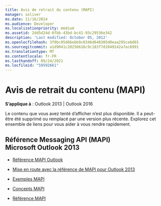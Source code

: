 ```yaml
---
title: Avis de retrait du contenu (MAPI)
manager: soliver
ms.date: 11/16/2014
ms.audience: Developer
ms.localizationpriority: medium
ms.assetid: 2dd5d24d-0fbb-43bd-bc41-93c29536e342
description: 'Last modified: October 05, 2012'
ms.openlocfilehash: 3f0bc95d66ebb9c0346d648305d0eaa295ce6d65
ms.sourcegitcommit: a1d9041c20256616c9c183f7d1049142a7ac6991
ms.translationtype: MT
ms.contentlocale: fr-FR
ms.lasthandoff: 09/24/2021
ms.locfileid: "59592661"
---
```

# <a name="content-retired-notice-mapi"></a>Avis de retrait du contenu (MAPI)


  
**S’applique à** : Outlook 2013 | Outlook 2016 
  
Le contenu que vous avez tenté d’afficher n’est plus disponible. Il a peut-être été supprimé ou remplacé par une version plus récente. Explorez cet ensemble de liens pour vous aider à vous rendre rapidement.
  
## <a name="microsoft-outlook-2013-messaging-api-mapi-reference"></a>Référence Messaging API (MAPI) Microsoft Outlook 2013

- [Référence MAPI Outlook](outlook-mapi-reference.md)
    
- [Mise en route avec la référence de MAPI pour Outlook 2013](getting-started-with-the-outlook-mapi-reference.md)
    
- [Exemples MAPI](mapi-samples.md)
    
- [Concepts MAPI](mapi-concepts.md)
    
- [Référence MAPI](mapi-reference.md)
    

